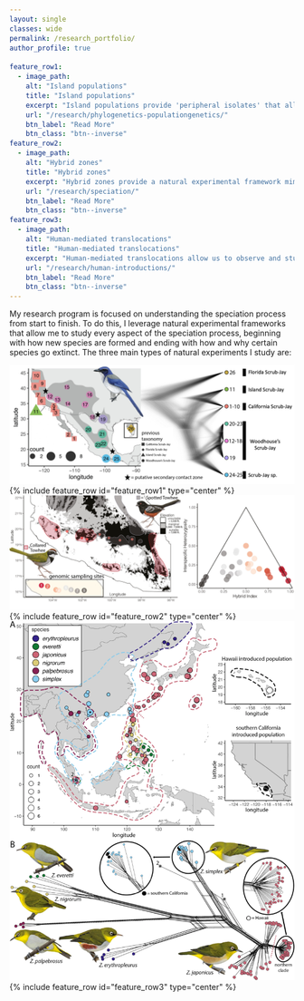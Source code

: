 ```yaml
---
layout: single
classes: wide
permalink: /research_portfolio/
author_profile: true

feature_row1:
  - image_path:
    alt: "Island populations"
    title: "Island populations"
    excerpt: "Island populations provide 'peripheral isolates' that allow us to study the speciation process from beginning to end"
    url: "/research/phylogenetics-populationgenetics/"
    btn_label: "Read More"
    btn_class: "btn--inverse"
feature_row2:
  - image_path:
    alt: "Hybrid zones"
    title: "Hybrid zones"
    excerpt: "Hybrid zones provide a natural experimental framework mimicking the classical crossing experiments performed by geneticists across decades"
    url: "/research/speciation/"
    btn_label: "Read More"
    btn_class: "btn--inverse"
feature_row3:
  - image_path:
    alt: "Human-mediated translocations"
    title: "Human-mediated translocations"
    excerpt: "Human-mediated translocations allow us to observe and study the very first stage (physical isolation) of the speciation process, in real time"
    url: "/research/human-introductions/"
    btn_label: "Read More"
    btn_class: "btn--inverse"
---
```


My research program is focused on understanding the speciation process from start to finish. To do this, I leverage natural experimental frameworks that allow me to study every aspect of the speciation process, beginning with how new species are formed and ending with how and why certain species go extinct. The three main types of natural experiments I study are:

![](/assets/images/unsplash.png)
{% include feature_row id="feature_row1" type="center" %}
![](/assets/images/unsplash-gallery-speciation.png)
{% include feature_row id="feature_row2" type="center" %}
![](/assets/images/unsplash-gallery-humanmediated.png)
{% include feature_row id="feature_row3" type="center" %}
